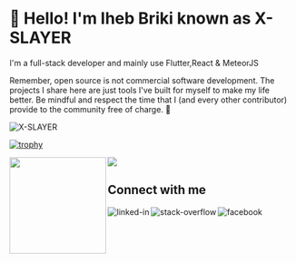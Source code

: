 # 👋 Hello! I'm Iheb Briki known as X-SLAYER

I'm a full-stack developer and mainly use Flutter,React & MeteorJS

Remember, open source is not commercial software development. The projects I share here are just tools I've built for myself to make my life better. Be mindful and respect the time that I (and every other contributor) provide to the community free of charge. 💜

<p align="left"> <img src="https://komarev.com/ghpvc/?username=X-SLAYER&label=Views&color=blue&style=plastic" alt="X-SLAYER" /> </p>

[![trophy](https://github-profile-trophy.vercel.app/?username=X-SLAYER)](https://github.com/ryo-ma/github-profile-trophy)

<div>
  <img height="170" align="left" src="https://github-readme-stats.vercel.app/api?username=X-SLAYER&count_private=true&include_all_commits=true" />
  <img src="https://github-readme-stats.vercel.app/api/top-langs/?username=X-SLAYER&layout=compact" />
</div>

## Connect with me
[<img align="left" alt="linked-in" src="https://img.shields.io/badge/linkedin-%230077B5.svg?&style=for-the-badge&logo=linkedin&logoColor=white" />](https://www.linkedin.com/in/x-slayer/)
[<img align="left" alt="stack-overflow" src="https://img.shields.io/badge/stack%20overflow-FE7A16?logo=stack-overflow&logoColor=white&style=for-the-badge" />](https://stackoverflow.com/users/13776382/iheb-briki)
[<img align="left" alt="facebook" src="https://img.shields.io/badge/facebook-%231877F2.svg?&style=for-the-badge&logo=facebook&logoColor=white" />](https://www.facebook.com/iih3b/)
<br>
<br>
